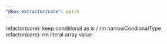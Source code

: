 ```yaml
---
"@box-extractor/core": patch
---
```


refactor(core): keep conditional as is / rm narrowCondionalType
refactor(core): rm literal array value

